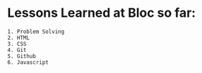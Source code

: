 # Lessons Learned at Bloc so far:

    1. Problem Solving
    2. HTML
    3. CSS
    4. Git
    5. Github
    6. Javascript

